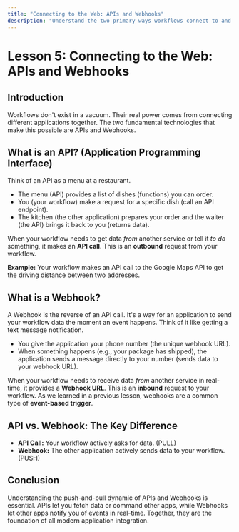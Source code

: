 ```yaml
---
title: "Connecting to the Web: APIs and Webhooks"
description: "Understand the two primary ways workflows connect to and communicate with other applications on the internet."
---
```

# Lesson 5: Connecting to the Web: APIs and Webhooks

## Introduction
Workflows don't exist in a vacuum. Their real power comes from connecting different applications together. The two fundamental technologies that make this possible are APIs and Webhooks.

## What is an API? (Application Programming Interface)
Think of an API as a menu at a restaurant.
*   The menu (API) provides a list of dishes (functions) you can order.
*   You (your workflow) make a request for a specific dish (call an API endpoint).
*   The kitchen (the other application) prepares your order and the waiter (the API) brings it back to you (returns data).

When your workflow needs to get data *from* another service or tell it *to do* something, it makes an **API call**. This is an **outbound** request from your workflow.

**Example:** Your workflow makes an API call to the Google Maps API to get the driving distance between two addresses.

## What is a Webhook?
A Webhook is the reverse of an API call. It's a way for an application to send your workflow data the moment an event happens. Think of it like getting a text message notification.
*   You give the application your phone number (the unique webhook URL).
*   When something happens (e.g., your package has shipped), the application sends a message directly to your number (sends data to your webhook URL).

When your workflow needs to receive data *from* another service in real-time, it provides a **Webhook URL**. This is an **inbound** request to your workflow. As we learned in a previous lesson, webhooks are a common type of **event-based trigger**.

## API vs. Webhook: The Key Difference
*   **API Call:** Your workflow actively asks for data. (PULL)
*   **Webhook:** The other application actively sends data to your workflow. (PUSH)

## Conclusion
Understanding the push-and-pull dynamic of APIs and Webhooks is essential. APIs let you fetch data or command other apps, while Webhooks let other apps notify you of events in real-time. Together, they are the foundation of all modern application integration.
